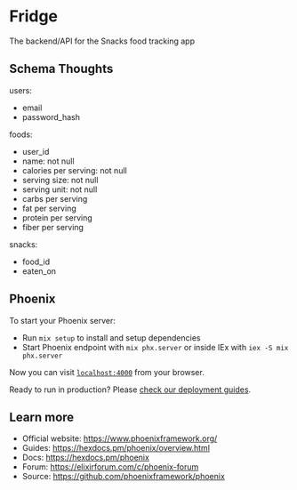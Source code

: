 
# Fridge

The backend/API for the Snacks food tracking app

## Schema Thoughts

users:

- email
- password_hash

foods:

- user_id
- name: not null
- calories per serving: not null
- serving size: not null
- serving unit: not null
- carbs per serving
- fat per serving
- protein per serving
- fiber per serving

snacks:

- food_id
- eaten_on

## Phoenix

To start your Phoenix server:

  * Run `mix setup` to install and setup dependencies
  * Start Phoenix endpoint with `mix phx.server` or inside IEx with `iex -S mix phx.server`

Now you can visit [`localhost:4000`](http://localhost:4000) from your browser.

Ready to run in production? Please [check our deployment guides](https://hexdocs.pm/phoenix/deployment.html).

## Learn more

  * Official website: https://www.phoenixframework.org/
  * Guides: https://hexdocs.pm/phoenix/overview.html
  * Docs: https://hexdocs.pm/phoenix
  * Forum: https://elixirforum.com/c/phoenix-forum
  * Source: https://github.com/phoenixframework/phoenix
